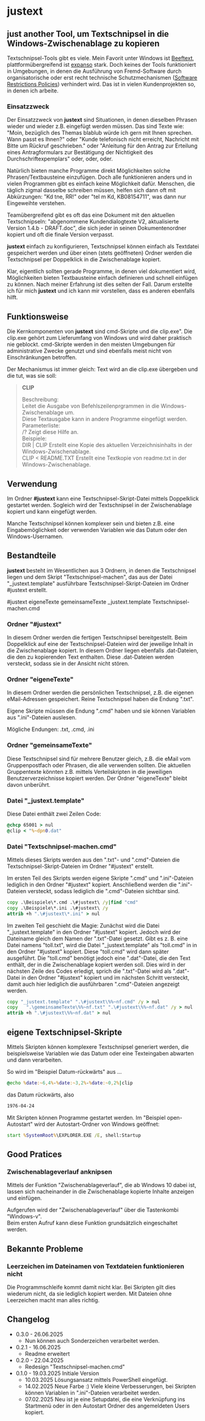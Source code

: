# justext

## just another Tool, um Textschnipsel in die Windows-Zwischenablage zu kopieren

Textschnipsel-Tools gibt es viele. Mein Favorit unter Windows ist [Beeftext](https://beeftext.org/), plattformübergreifend ist [expanso](https://espanso.org/) stark.
Doch keines der Tools funktioniert in Umgebungen, in denen die Ausführung von Fremd-Software durch organisatorische oder erst recht technische Schutzmechanismen ([Software Restrictions Policies](https://learn.microsoft.com/de-de/windows-server/identity/software-restriction-policies/administer-software-restriction-policies)) verhindert wird. Das ist in vielen Kundenprojekten so, in denen ich arbeite.

### Einsatzzweck

Der Einsatzzweck von **justext** sind Situationen, in denen dieselben Phrasen wieder und wieder z.B. eingefügt werden müssen. Das sind Texte wie:  "Moin, bezüglich des Themas blablub würde ich gern mit Ihnen sprechen. Wann passt es Ihnen?" oder "Kunde telefonisch nicht erreicht, Nachricht mit Bitte um Rückruf geschrieben." oder "Anleitung für den Antrag zur Erteilung eines Antragformulars zur Bestätigung der Nichtigkeit des Durchschriftexpemplars" oder, oder, oder.

Natürlich bieten manche Programme direkt Möglichkeiten solche Phrasen/Textbausteine einzufügen. Doch alle funktionieren anders und in vielen Programmen gibt es einfach keine Möglichkeit dafür. Menschen, die täglich zigmal dasselbe schreiben müssen, helfen sich dann oft mit Abkürzungen: "Kd tne, RR!" oder "tel m Kd, KB08154711", was dann nur Eingeweihte verstehen.

Teamübergreifend gibt es oft das eine Dokument mit den aktuellen Textschnipseln: "abgenommene Kundendialogtexte V2, aktualisierte Version 1.4.b - DRAFT.doc", die sich jeder in seinen Dokumentenordner kopiert und oft die finale Version verpasst.

**justext** einfach zu konfigurieren, Textschnipsel können einfach als Textdatei gespeichert werden und über einen (stets geöffneten) Ordner werden die Textschnipsel per Doppelklick in die Zwischenablage kopiert.

Klar, eigentlich sollten gerade Programme, in denen viel dokumentiert wird, Möglichkeiten bieten Textbausteine einfach definieren und schnell einfügen zu können. Nach meiner Erfahrung ist dies selten der Fall. Darum erstellte ich für mich **justext** und ich kann mir vorstellen, dass es anderen ebenfalls hilft.

## Funktionsweise

Die Kernkomponenten von **justext** sind cmd-Skripte und die clip.exe". Die clip.exe gehört zum Lieferumfang von Windows und wird daher praktisch nie geblockt. cmd-Skripte werden in den meisten Umgebungen für administrative Zwecke genutzt und sind ebenfalls meist nicht von Einschränkungen betroffen.

Der Mechanismus ist immer gleich: Text wird an die clip.exe übergeben und die tut, was sie soll:

> **CLIP**
>
> Beschreibung:  
> Leitet die Ausgabe von Befehlszeilenprgrammen in die Windows-Zwischenablage um.  
> Diese Textausgabe kann in andere Programme eingefügt werden.  
> Parameterliste:  
> /?                  Zeigt diese Hilfe an.  
> Beispiele:  
> DIR | CLIP          Erstellt eine Kopie des aktuellen Verzeichnisinhalts in der Windows-Zwischenablage.  
> CLIP < README.TXT   Erstellt eine Textkopie von readme.txt in der Windows-Zwischenablage.

## Verwendung

Im Ordner **#justext** kann eine Textschnipsel-Skript-Datei mittels Doppelklick gestartet werden. Sogleich wird der Textschnipsel in der Zwischenablage kopiert und kann eingefügt werden.

Manche Textschnipsel können komplexer sein und bieten z.B. eine Eingabemöglichkeit oder verwenden Variablen wie das Datum oder den Windows-Usernamen.

## Bestandteile

**justext** besteht im Wesentlichen aus 3 Ordnern, in denen die Textschnipsel liegen und dem Skript "Textschnipsel-machen", das aus der Datei "\_justext.template" ausführbare Textschnipsel-Skript-Dateien im Ordner #justext erstellt.

#justext
eigeneTexte
gemeinsameTexte
\_justext.template
Textschnipsel-machen.cmd

### Ordner "#justext"

In diesem Ordner werden die fertigen Textschnipsel bereitgestellt. Beim Doppelklick auf eine der Textschnipsel-Dateien wird der jeweilige Inhalt in die Zwischenablage kopiert.
In diesem Ordner liegen ebenfalls .dat-Dateien, die den zu kopierenden Text enthalten. Diese .dat-Dateien werden versteckt, sodass sie in der Ansicht nicht stören.

### Ordner "eigeneTexte"

In diesem Ordner werden die persönlichen Textschnipsel, z.B. die eigenen eMail-Adressen gespeichert. Reine Textschnipsel haben die Endung ".txt".

Eigene Skripte müssen die Endung ".cmd" haben und sie können Variablen aus ".ini"-Dateien auslesen.

Mögliche Endungen: .txt, .cmd, .ini

### Ordner "gemeinsameTexte"

Diese Textschnipsel sind für mehrere Benutzer gleich, z.B. die eMail vom Gruppenpostfach oder Phrasen, die alle verwenden sollten. Die aktuellen Gruppentexte könnten z.B. mittels Verteilskripten in die jeweiligen Benutzerverzeichnisse kopiert werden. Der Ordner "eigeneTexte" bleibt davon unberührt.

### Datei "\_justext.template"

Diese Datei enthält zwei Zeilen Code:

```cmd
@chcp 65001 > nul
@clip < "%~dpn0.dat"
```

### Datei "Textschnipsel-machen.cmd"

Mittels dieses Skripts werden aus den ".txt"- und ".cmd"-Dateien die Textschnipsel-Skript-Dateien im Ordner "#justext" erstellt. 

Im ersten Teil des Skripts werden eigene Skripte ".cmd" und ".ini"-Dateien lediglich in den Ordner "#justext" kopiert. Anschließend werden die ".ini"-Dateien versteckt, sodass lediglich die ".cmd"-Dateien sichtbar sind.

```cmd
copy .\Beispiele\*.cmd .\#justext\ /y|find "cmd"
copy .\Beispiele\*.ini .\#justext\ /y
attrib +h ".\#justext\*.ini" > nul
```
Im zweiten Teil geschieht die Magie: Zunächst wird die Datei "\_justext.template" in den Ordner "#justext" kopiert. Jedoch wird der Dateiname gleich dem Namen der ".txt"-Datei gesetzt. Gibt es z. B. eine Datei namens "toll.txt", wird die Datei "\_justext.template" als "toll.cmd" in in den Ordner "#justext" kopiert. Diese "toll.cmd" wird dann später ausgeführt.
Die "toll.cmd" benötigt jedoch eine ".dat"-Datei, die den Text enthält, der in die Zwischenablage kopiert werden soll. Dies wird in der nächsten Zeile des Codes erledigt, sprich die ".txt"-Datei wird als ".dat"-Datei in den Ordner "#justext" kopiert und im nächsten Schritt versteckt, damit auch hier lediglich die ausführbaren ".cmd"-Dateien angezeigt werden.

```cmd
copy "_justext.template" ".\#justext\%%~nf.cmd" /y > nul
copy   ".\gemeinsameTexte\%%~nf.txt" ".\#justext\%%~nf.dat" /y > nul
attrib +h ".\#justext\%%~nf.dat" > nul
```
## eigene Textschnipsel-Skripte

Mittels Skripten können komplexere Textschnipsel generiert werden, die beispielsweise Variablen wie das Datum oder eine Texteingaben abwarten und dann verarbeiten.

So wird im "Beispiel Datum-rückwärts" aus ...

```cmd
@echo %date:~6,4%-%date:~3,2%-%date:~0,2%|clip
```

das Datum rückwärts, also

```cmd
1976-04-24
```

Mit Skripten können Programme gestartet werden.
Im "Beispiel open-Autostart" wird der Autostart-Ordner von Windows geöffnet:

```cmd
start %SystemRoot%\EXPLORER.EXE /E, shell:Startup
```

## Good Pratices

### Zwischenablageverlauf anknipsen

Mittels der Funktion "Zwischenablageverlauf", die ab Windows 10 dabei ist, lassen sich nacheinander in die Zwischenablage kopierte Inhalte anzeigen und einfügen.

Aufgerufen wird der "Zwischenablageverlauf" über die Tastenkombi "Windows-v".  
Beim ersten Aufruf kann diese Funktion grundsätzlich eingeschaltet werden.

## Bekannte Probleme

### Leerzeichen im Dateinamen von Textdateien funktionieren nicht

Die Programmschleife kommt damit nicht klar. Bei Skripten gilt dies wiederum nicht, da sie lediglich kopiert werden. Mit Dateien ohne Leerzeichen macht man alles richtig.

## Changelog

- 0.3.0 - 26.06.2025
  - Nun können auch Sonderzeichen verarbeitet werden.
- 0.2.1 - 16.06.2025
  - Readme erweitert
- 0.2.0 - 22.04.2025
  - Redesign "Textschnipsel-machen.cmd"
- 0.1.0 - 19.03.2025 Initiale Version
  - 10.03.2025 Lösungsansatz mittels PowerShell eingefügt.
  - 14.02.2025 Neue Farbe :) Viele kleine Verbesserungen, bei Skripten können Variablen in ".ini"-Dateien verarbeitet werden.
  - 07.02.2025 Neu ist je eine Setupdatei, die eine Verknüpfung ins Startmenü oder in den Autostart Ordner des angemeldeten Users kopiert.